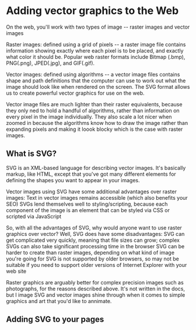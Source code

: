 # Adding vector graphics to the Web #
On the web, you'll work with two types of image -- raster images and vector images

Raster images: 
defined using a grid of pixels -- a raster image file contains information showing exactly where each pixel is to be placed, and exactly what color it should be. Popular web raster formats include Bitmap (.bmp), PNG(.png), JPED(.jpg), and GIF(.gif).

Vector images:
defined using algorithms -- a vector image files contains shape and path definitions that the computer can use to work out what the image should look like when rendered on the screen. The SVG format allows us to create powerful vector graphics for use on the web. 

Vector image files are much lighter than their raster equivalents, because they only ned to hold a handful of algorithms, rather than information on every pixel in the image individually. They also scale a lot nicer when zoomed in because the algorithms know how to draw the image rather than expanding pixels and making it loook blocky which is the case with raster images. 

## What is SVG? ##
SVG is an XML-based language for describing vector images. It's basically markup, like HTML, except that you've got many different elements for defining the shapes you want to appear in your images. 

Vector images using SVG have some additional advantages over raster images:
  Text in vector images remains accessible (which also benefits your SEO)
  SVGs lend themselves well to styling/scripting, because each component of the image is an element that can be styled via CSS or scripted via JavaScript

So, with all the advantages of SVG, why would anyone want to use raster graphics over vector? Well, SVG does have some disadvantages:
  SVG can get complicated very quickly, meaning that file sizes can grow; complex SVGs can also take significant processing time in the browser
  SVG can be harder to create than raster images, depending on what kind of image you're going for
  SVG is not supported by older browsers, so may not be suitable if you need to support older versions of Internet Explorer with your web site

Raster graphics are arguably better for complex precision images such as photographs, for the reasons described above. It's not written in the docs, but I image SVG and vector images shine through when it comes to simple graphics and art that you'd like to annimate.

## Adding SVG to your pages ##